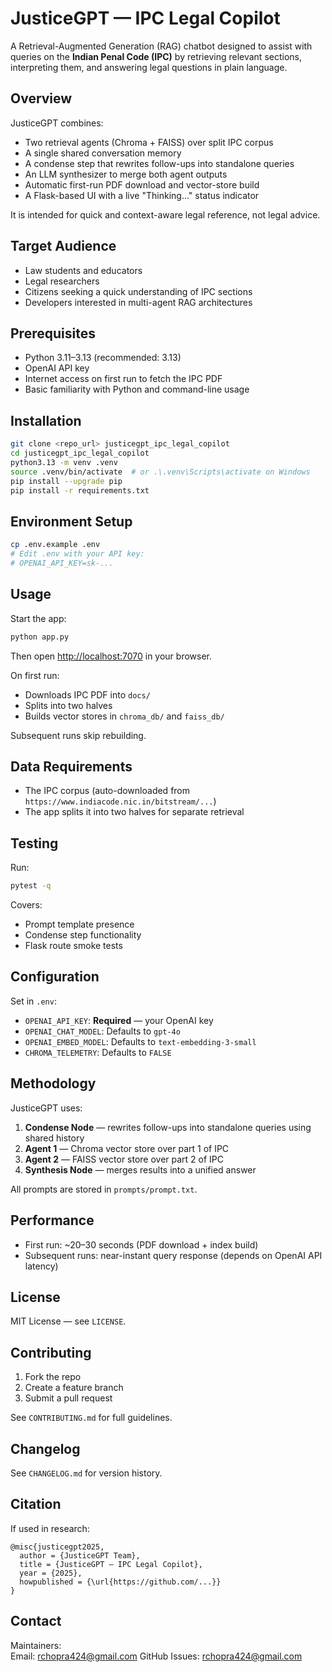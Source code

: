 # JusticeGPT — IPC Legal Copilot

A Retrieval-Augmented Generation (RAG) chatbot designed to assist with queries on the **Indian Penal Code (IPC)** by retrieving relevant sections, interpreting them, and answering legal questions in plain language.

## Overview

JusticeGPT combines:
- Two retrieval agents (Chroma + FAISS) over split IPC corpus
- A single shared conversation memory
- A condense step that rewrites follow-ups into standalone queries
- An LLM synthesizer to merge both agent outputs
- Automatic first-run PDF download and vector-store build
- A Flask-based UI with a live "Thinking..." status indicator

It is intended for quick and context-aware legal reference, not legal advice.

## Target Audience

- Law students and educators  
- Legal researchers  
- Citizens seeking a quick understanding of IPC sections  
- Developers interested in multi-agent RAG architectures  

## Prerequisites

- Python 3.11–3.13 (recommended: 3.13)  
- OpenAI API key  
- Internet access on first run to fetch the IPC PDF  
- Basic familiarity with Python and command-line usage  

## Installation

```bash
git clone <repo_url> justicegpt_ipc_legal_copilot
cd justicegpt_ipc_legal_copilot
python3.13 -m venv .venv
source .venv/bin/activate  # or .\.venv\Scripts\activate on Windows
pip install --upgrade pip
pip install -r requirements.txt
```

## Environment Setup

```bash
cp .env.example .env
# Edit .env with your API key:
# OPENAI_API_KEY=sk-...
```

## Usage

Start the app:
```bash
python app.py
```
Then open [http://localhost:7070](http://localhost:7070) in your browser.

On first run:
- Downloads IPC PDF into `docs/`
- Splits into two halves
- Builds vector stores in `chroma_db/` and `faiss_db/`

Subsequent runs skip rebuilding.

## Data Requirements

- The IPC corpus (auto-downloaded from `https://www.indiacode.nic.in/bitstream/...`)  
- The app splits it into two halves for separate retrieval  

## Testing

Run:
```bash
pytest -q
```
Covers:
- Prompt template presence  
- Condense step functionality  
- Flask route smoke tests  

## Configuration

Set in `.env`:
- `OPENAI_API_KEY`: **Required** — your OpenAI key  
- `OPENAI_CHAT_MODEL`: Defaults to `gpt-4o`  
- `OPENAI_EMBED_MODEL`: Defaults to `text-embedding-3-small`  
- `CHROMA_TELEMETRY`: Defaults to `FALSE`  

## Methodology

JusticeGPT uses:
1. **Condense Node** — rewrites follow-ups into standalone queries using shared history  
2. **Agent 1** — Chroma vector store over part 1 of IPC  
3. **Agent 2** — FAISS vector store over part 2 of IPC  
4. **Synthesis Node** — merges results into a unified answer  

All prompts are stored in `prompts/prompt.txt`.

## Performance

- First run: ~20–30 seconds (PDF download + index build)  
- Subsequent runs: near-instant query response (depends on OpenAI API latency)  

## License

MIT License — see `LICENSE`.

## Contributing

1. Fork the repo  
2. Create a feature branch  
3. Submit a pull request  

See `CONTRIBUTING.md` for full guidelines.

## Changelog

See `CHANGELOG.md` for version history.

## Citation

If used in research:
```
@misc{justicegpt2025,
  author = {JusticeGPT Team},
  title = {JusticeGPT — IPC Legal Copilot},
  year = {2025},
  howpublished = {\url{https://github.com/...}}
}
```

## Contact

Maintainers:  
Email: rchopra424@gmail.com 
GitHub Issues: rchopra424@gmail.com 
